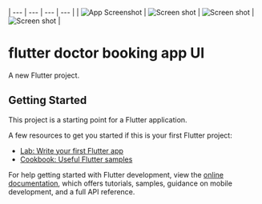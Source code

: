 | --- | --- | --- | --- |
| ![App Screenshot](https://github.com/niravswami/blog-app-flutter-bloc-supabase-clean-architecture/blob/main/lib/core/assets/images/screenShots/simulator_screenshot_B06BDCFB-7DD0-44E8-AA99-FBB335345AA7.png) | ![Screen shot](https://github.com/niravswami/blog-app-flutter-bloc-supabase-clean-architecture/blob/main/lib/core/assets/images/screenShots/Simulator%20Screenshot%20-%20iPhone%2015%20Pro%20Max%20-%202024-03-15%20at%2018.28.58.png) | ![Screen shot](https://github.com/niravswami/blog-app-flutter-bloc-supabase-clean-architecture/blob/main/lib/core/assets/images/screenShots/simulator_screenshot_B37A0CBD-3FB2-43C6-B6F9-17390903DFE7.png) | ![Screen shot](https://github.com/niravswami/blog-app-flutter-bloc-supabase-clean-architecture/blob/main/lib/core/assets/images/screenShots/simulator_screenshot_0E9CCBB9-4DE6-470B-B99C-041F4F4B2B21.png) |

# flutter doctor booking app UI

A new Flutter project.

## Getting Started

This project is a starting point for a Flutter application.

A few resources to get you started if this is your first Flutter project:

- [Lab: Write your first Flutter app](https://docs.flutter.dev/get-started/codelab)
- [Cookbook: Useful Flutter samples](https://docs.flutter.dev/cookbook)

For help getting started with Flutter development, view the
[online documentation](https://docs.flutter.dev/), which offers tutorials,
samples, guidance on mobile development, and a full API reference.
